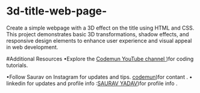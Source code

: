 # 3d-title-web-page-
Create a simple webpage with a 3D effect on the title using HTML and CSS. This project demonstrates basic 3D transformations, shadow effects, and responsive design elements to enhance user experience and visual appeal in web development.

#Additional Resources
•Explore the [Codemun YouTube channel ](https://youtube.com/@codemunislove?si=FeF-IddoOr0itN6D))for coding tutorials.

•Follow Saurav on Instagram  for updates and tips.
[codemun]([https://youtube.com/@codemunislove?si=FeF-IddoOr0itN6D](https://www.instagram.com/saurav.boi_)))for contant .
• linkedin for updates and profile info  :[SAURAV YADAV]([https://youtube.com/@codemunislove?si=FeF-IddoOr0itN6D](https://www.instagram.com/saurav.boi_)))for profile info  .
